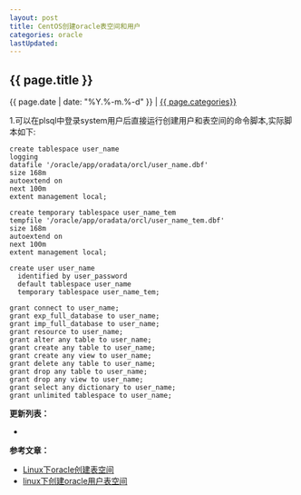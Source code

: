 ```yaml
---
layout: post
title: CentOS创建oracle表空间和用户
categories: oracle
lastUpdated:
---
```


## {{ page.title }}

{{ page.date | date: "%Y.%-m.%-d" }} | <a href="/archive#{{ page.categories }}">{{ page.categories}}</a>

  
1.可以在plsql中登录system用户后直接运行创建用户和表空间的命令脚本,实际脚本如下:

```
create tablespace user_name
logging
datafile '/oracle/app/oradata/orcl/user_name.dbf' 
size 168m
autoextend on 
next 100m 
extent management local;

create temporary tablespace user_name_tem
tempfile '/oracle/app/oradata/orcl/user_name_tem.dbf' 
size 168m
autoextend on 
next 100m 
extent management local;

create user user_name
  identified by user_password
  default tablespace user_name
  temporary tablespace user_name_tem;

grant connect to user_name;
grant exp_full_database to user_name;
grant imp_full_database to user_name;
grant resource to user_name;
grant alter any table to user_name;
grant create any table to user_name;
grant create any view to user_name;
grant delete any table to user_name;
grant drop any table to user_name;
grant drop any view to user_name;
grant select any dictionary to user_name;
grant unlimited tablespace to user_name;
```



**更新列表：**

*



**参考文章：**

* [Linux下oracle创建表空间][1]
* [linux下创建oracle用户表空间][2]

[1]: http://www.360doc.com/content/13/0422/14/1000212_280111704.shtml
[2]: http://blog.csdn.net/kongqz/article/details/4184415

